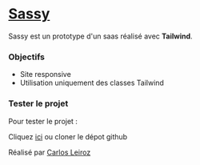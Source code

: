 # [Sassy](https://karlito14.github.io/saasy/)

Sassy est un prototype d'un saas réalisé avec **Tailwind**.

### Objectifs

- Site responsive
- Utilisation uniquement des classes Tailwind

### Tester le projet

Pour tester le projet :

Cliquez [ici](https://karlito14.github.io/saasy/) ou cloner le dépot github

Réalisé par [Carlos Leiroz](https://www.linkedin.com/in/carlos-leiroz/)